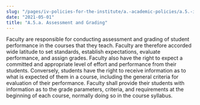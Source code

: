 ```yaml
---
slug: "/pages/iv-policies-for-the-institute/a.-academic-policies/a.5.-instruction/a.5.a.-assessment-and-grading"
date: "2021-05-01"
title: "A.5.a. Assessment and Grading"
---
```


Faculty are responsible for conducting assessment and grading of student performance in the courses that they teach. Faculty are therefore accorded wide latitude to set standards, establish expectations, evaluate performance, and assign grades. Faculty also have the right to expect a committed and appropriate level of effort and performance from their students. Conversely, students have the right to receive information as to what is expected of them in a course, including the general criteria for evaluation of their performance. Faculty shall provide their students with information as to the grade parameters, criteria, and requirements at the beginning of each course, normally doing so in the course syllabus.
